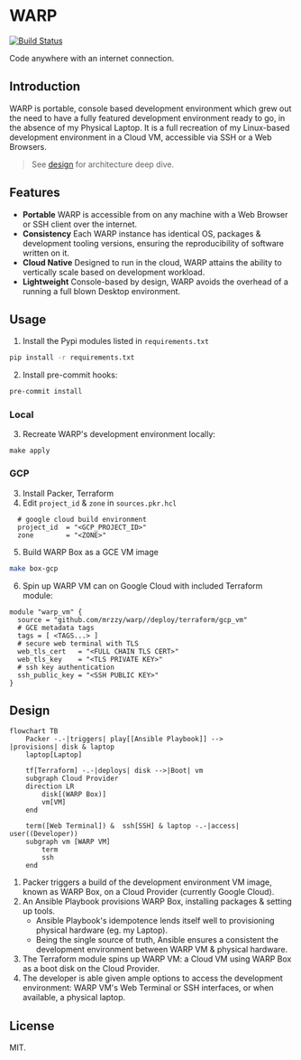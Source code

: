 # WARP
[![Build Status](https://github.com/mrzzy/warp/actions/workflows/box.yaml/badge.svg)](https://github.com/mrzzy/warp/actions/workflows/box.yaml)

Code anywhere with an internet connection.

## Introduction
WARP is portable, console based development environment which grew out the need to have a fully featured development environment ready to go, in the absence of my Physical Laptop.  It is a full recreation of my Linux-based development environment in a Cloud VM, accessible via SSH or a Web Browsers.

> See [design](#Design) for architecture deep dive.

## Features
- **Portable** WARP is accessible from on any machine with a Web Browser or SSH client over the internet.
- **Consistency** Each WARP instance has identical OS, packages & development tooling versions, ensuring the reproducibility of software written on it.
- **Cloud Native** Designed to run in the cloud, WARP attains the ability to vertically scale based on development workload.
- **Lightweight** Console-based by design, WARP avoids the overhead of a running a full blown Desktop environment.

## Usage
1. Install the Pypi modules listed in `requirements.txt`
```sh
pip install -r requirements.txt
```
2. Install pre-commit hooks:
```sh
pre-commit install
```
### Local
3. Recreate WARP's development environment locally:
```
make apply
```

### GCP
3. Install Packer, Terraform
4. Edit `project_id` & `zone` in `sources.pkr.hcl`
```hcl
  # google cloud build environment
  project_id  = "<GCP_PROJECT_ID>"
  zone        = "<ZONE>"
```
5. Build WARP Box as a GCE VM image
```sh
make box-gcp
```
6. Spin up WARP VM can on Google Cloud with included Terraform module:
```hcl
module "warp_vm" {
  source = "github.com/mrzzy/warp//deploy/terraform/gcp_vm"
  # GCE metadata tags
  tags = [ <TAGS...> ]
  # secure web terminal with TLS
  web_tls_cert   = "<FULL CHAIN TLS CERT>"
  web_tls_key    = "<TLS PRIVATE KEY>"
  # ssh key authentication
  ssh_public_key = "<SSH PUBLIC KEY>"
}
```

## Design
```mermaid
flowchart TB
    Packer -.-|triggers| play[[Ansible Playbook]] -->
|provisions| disk & laptop
    laptop[Laptop]

    tf[Terraform] -.-|deploys| disk -->|Boot| vm
    subgraph Cloud Provider
    direction LR
        disk[(WARP Box)]
        vm[VM]
    end

    term([Web Terminal]) &  ssh[SSH] & laptop -.-|access| user((Developer))
    subgraph vm [WARP VM]
        term
        ssh
    end
```

1. Packer triggers a build of the development environment VM image, known as WARP Box, on a Cloud Provider (currently Google Cloud).
2. An Ansible Playbook provisions WARP Box, installing packages & setting up tools.
    - Ansible Playbook's idempotence lends itself well to provisioning physical hardware (eg. my Laptop).
    - Being the single source of truth, Ansible ensures a consistent the development environment between WARP VM & physical hardware.
3. The Terraform module spins up WARP VM: a Cloud VM using WARP Box as a boot disk on the Cloud Provider.
4. The developer is able given ample options to access the development environment: WARP VM's Web Terminal or SSH interfaces, or when available, a physical laptop.

## License
MIT.
